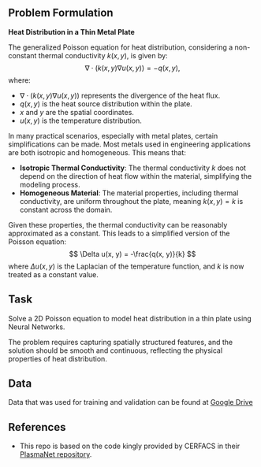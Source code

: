 ## Problem Formulation
**Heat Distribution in a Thin Metal Plate**

The generalized Poisson equation for heat distribution, considering a non-constant thermal conductivity $k(x, y)$, is given by:
$$
\nabla \cdot (k(x, y) \nabla u(x, y)) = -q(x, y),
$$
where:
- $\nabla \cdot (k(x, y) \nabla u(x, y))$ represents the divergence of the heat flux.
- $q(x, y)$ is the heat source distribution within the plate.
- $x$ and $y$ are the spatial coordinates.
- $u(x, y)$ is the temperature distribution.

In many practical scenarios, especially with metal plates, certain simplifications can be made. Most metals used in engineering applications are both isotropic and homogeneous. This means that:
- **Isotropic Thermal Conductivity**: The thermal conductivity $k$ does not depend on the direction of heat flow within the material, simplifying the modeling process.
- **Homogeneous Material**: The material properties, including thermal conductivity, are uniform throughout the plate, meaning $k(x, y) = k$ is constant across the domain.

Given these properties, the thermal conductivity can be reasonably approximated as a constant. This leads to a simplified version of the Poisson equation:
$$
\Delta u(x, y) = -\frac{q(x, y)}{k}
$$
where $\Delta u(x, y)$ is the Laplacian of the temperature function, and $k$ is now treated as a constant value.

## Task

Solve a 2D Poisson equation to model heat distribution in a thin plate using Neural Networks. 

The problem requires capturing spatially structured features, and the solution should be smooth and continuous, reflecting the physical properties of heat distribution.

## Data

Data that was used for training and validation can be found at [Google Drive](https://drive.google.com/drive/folders/1-d3pXD5OPcvfZacoEO1Y4nfTqnbxwSK7?usp=sharing)

## References
- This repo is based on the code kingly provided by CERFACS in their [PlasmaNet repository](https://gitlab.com/cerfacs/plasmanet).
